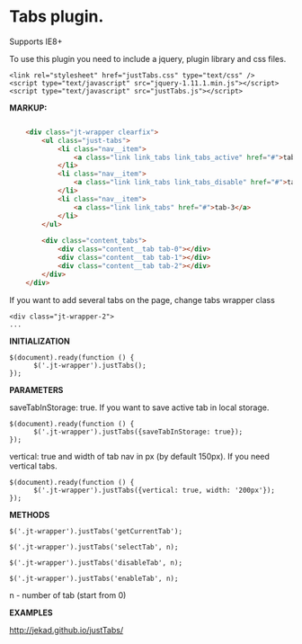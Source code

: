 Tabs plugin.
==============

Supports IE8+

To use this plugin you need to include a jquery, plugin library and css files.


    <link rel="stylesheet" href="justTabs.css" type="text/css" />
    <script type="text/javascript" src="jquery-1.11.1.min.js"></script>
    <script type="text/javascript" src="justTabs.js"></script>

**MARKUP:**

```html

    <div class="jt-wrapper clearfix">
        <ul class="just-tabs">
            <li class="nav__item">
                <a class="link link_tabs link_tabs_active" href="#">tab-1</a>
            </li>
            <li class="nav__item">
                <a class="link link_tabs link_tabs_disable" href="#">tab-2</a>
            </li>
            <li class="nav__item">
                <a class="link link_tabs" href="#">tab-3</a>
            </li>
        </ul>
        
        <div class="content_tabs">
            <div class="content__tab tab-0"></div>
            <div class="content__tab tab-1"></div>
            <div class="content__tab tab-2"></div>
        </div>
    </div>
```

If you want to add several tabs on the page, change tabs wrapper class

    <div class="jt-wrapper-2">
    ...

**INITIALIZATION**

    $(document).ready(function () {
          $('.jt-wrapper').justTabs();
    });

**PARAMETERS**

saveTabInStorage: true. If you want to save active tab in local storage.

    $(document).ready(function () {
          $('.jt-wrapper').justTabs({saveTabInStorage: true});
    });
    
vertical: true and width of tab nav in px (by default 150px). If you need vertical tabs.

    $(document).ready(function () {
          $('.jt-wrapper').justTabs({vertical: true, width: '200px'});
    });

**METHODS**
    
    $('.jt-wrapper').justTabs('getCurrentTab');
    
    $('.jt-wrapper').justTabs('selectTab', n);

    $('.jt-wrapper').justTabs('disableTab', n);

    $('.jt-wrapper').justTabs('enableTab', n);

n - number of tab (start from 0)

**EXAMPLES**

http://jekad.github.io/justTabs/